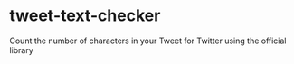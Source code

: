 # tweet-text-checker
Count the number of characters in your Tweet for Twitter using the official library
